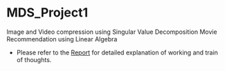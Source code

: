 # MDS_Project1
Image and Video compression using Singular Value Decomposition
Movie Recommendation using Linear Algebra
- Please refer to the [Report](https://pages.github.com/](https://github.com/AdumaRishithReddy/Moist_Comrades-MoistureMinds_Parsec.git)https://github.com/AdumaRishithReddy/MDS_Project1) for detailed explanation of working and train of thoughts.
